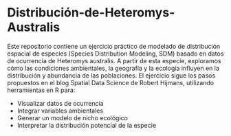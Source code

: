 # Distribución-de-Heteromys-Australis
Este repositorio contiene un ejercicio práctico de modelado de distribución espacial de especies (Species Distribution Modeling, SDM) basado en datos de ocurrencia de Heteromys australis. A partir de esta especie, exploramos cómo las condiciones ambientales, la geografía y la ecología influyen en la distribución y abundancia de las poblaciones.
El ejercicio sigue los pasos propuestos en el blog Spatial Data Science de Robert Hijmans, utilizando herramientas en R para:
* Visualizar datos de ocurrencia
* Integrar variables ambientales
* Generar un modelo de nicho ecológico
* Interpretar la distribución potencial de la especie
